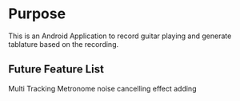# Purpose

This is an Android Application to record guitar playing and generate tablature based on the recording.

## Future Feature List
Multi Tracking
Metronome
noise cancelling
effect adding


